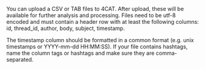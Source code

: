 You can upload a CSV or TAB files to 4CAT. After upload, these will be available for further analysis and processing. Files need to be utf-8 encoded and must contain a header row with at least the following columns: id, thread_id, author, body, subject, timestamp.

The timestamp column should be formatted in a common format (e.g. unix timestamps or YYYY-mm-dd HH:MM:SS). If your file contains hashtags, name the column tags or hashtags and make sure they are comma-separated.